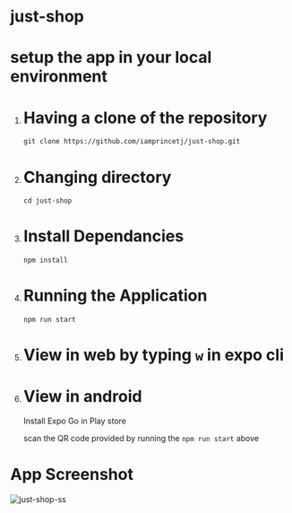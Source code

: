 # just-shop

# setup the app in your local environment

1. # Having a clone of the repository

   `git clone https://github.com/iamprincetj/just-shop.git`

2. # Changing directory

   `cd just-shop`

3. # Install Dependancies

   `npm install`

4. # Running the Application

   `npm run start`

5. # View in web by typing `w` in expo cli

6. # View in android

   Install Expo Go in Play store

   scan the QR code provided by running the `npm run start` above

# App Screenshot
   ![just-shop-ss](https://github.com/iamprincetj/just-shop/assets/117754115/f3bc914c-6c0e-4401-b7f6-1efe677aad3c)

